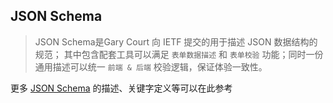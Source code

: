 ## JSON Schema
> JSON Schema是Gary Court 向 IETF 提交的用于描述 JSON 数据结构的规范；
> 其中包含配套工具可以满足 `表单数据描述` 和 `表单校验` 功能；同时一份通用描述可以统一 `前端 & 后端` 校验逻辑，保证体验一致性。

更多 [JSON Schema](http://gitlab.alibaba-inc.com/river/spec/blob/master/JSON-Schema.md) 的描述、关键字定义等可以在此参考
